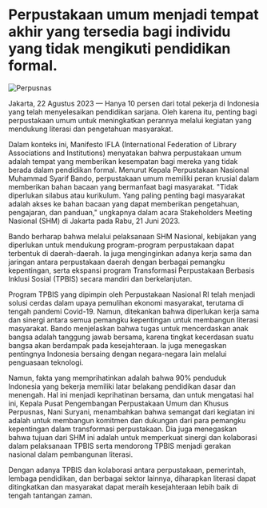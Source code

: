 # Perpustakaan umum menjadi tempat akhir yang tersedia bagi individu yang tidak mengikuti pendidikan formal.

![Perpusnas](https://cdn.medcom.id/dynamic/content/2023/06/21/1581466/UzdQDWHTFO.jpg?w=1024)

Jakarta, 22 Agustus 2023 — Hanya 10 persen dari total pekerja di Indonesia yang telah menyelesaikan pendidikan sarjana. Oleh karena itu, penting bagi perpustakaan umum untuk meningkatkan perannya melalui kegiatan yang mendukung literasi dan pengetahuan masyarakat.

Dalam konteks ini, Manifesto IFLA (International Federation of Library Associations and Institutions) menyatakan bahwa perpustakaan umum adalah tempat yang memberikan kesempatan bagi mereka yang tidak berada dalam pendidikan formal. Menurut Kepala Perpustakaan Nasional Muhammad Syarif Bando, perpustakaan umum memiliki peran krusial dalam memberikan bahan bacaan yang bermanfaat bagi masyarakat. "Tidak diperlukan silabus atau kurikulum. Yang paling penting bagi masyarakat adalah akses ke bahan bacaan yang dapat memberikan pengetahuan, pengajaran, dan panduan," ungkapnya dalam acara Stakeholders Meeting Nasional (SHM) di Jakarta pada Rabu, 21 Juni 2023.

Bando berharap bahwa melalui pelaksanaan SHM Nasional, kebijakan yang diperlukan untuk mendukung program-program perpustakaan dapat terbentuk di daerah-daerah. Ia juga menginginkan adanya kerja sama dan jaringan antara perpustakaan daerah dengan berbagai pemangku kepentingan, serta ekspansi program Transformasi Perpustakaan Berbasis Inklusi Sosial (TPBIS) secara mandiri dan berkelanjutan.

Program TPBIS yang dipimpin oleh Perpustakaan Nasional RI telah menjadi solusi cerdas dalam upaya pemulihan ekonomi masyarakat, terutama di tengah pandemi Covid-19. Namun, ditekankan bahwa diperlukan kerja sama dan sinergi antara semua pemangku kepentingan untuk membangun literasi masyarakat. Bando menjelaskan bahwa tugas untuk mencerdaskan anak bangsa adalah tanggung jawab bersama, karena tingkat kecerdasan suatu bangsa akan berdampak pada kesejahteraan. Ia juga menegaskan pentingnya Indonesia bersaing dengan negara-negara lain melalui penguasaan teknologi.

Namun, fakta yang memprihatinkan adalah bahwa 90% penduduk Indonesia yang bekerja memiliki latar belakang pendidikan dasar dan menengah. Hal ini menjadi keprihatinan bersama, dan untuk mengatasi hal ini, Kepala Pusat Pengembangan Perpustakaan Umum dan Khusus Perpusnas, Nani Suryani, menambahkan bahwa semangat dari kegiatan ini adalah untuk membangun komitmen dan dukungan dari para pemangku kepentingan dalam transformasi perpustakaan. Dia juga menegaskan bahwa tujuan dari SHM ini adalah untuk memperkuat sinergi dan kolaborasi dalam pelaksanaan TPBIS serta mendorong TPBIS menjadi gerakan nasional dalam pembangunan literasi.

Dengan adanya TPBIS dan kolaborasi antara perpustakaan, pemerintah, lembaga pendidikan, dan berbagai sektor lainnya, diharapkan literasi dapat ditingkatkan dan masyarakat dapat meraih kesejahteraan lebih baik di tengah tantangan zaman.
